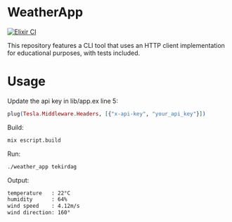 # WeatherApp

[![Elixir CI](https://github.com/ermanimer/weather_app/actions/workflows/elixir.yml/badge.svg?branch=main)](https://github.com/ermanimer/weather_app/actions/workflows/elixir.yml)

This repository features a CLI tool that uses an HTTP client implementation for educational purposes, with tests included.

# Usage

Update the api key in lib/app.ex line 5:

```elixir
plug(Tesla.Middleware.Headers, [{"x-api-key", "your_api_key"}])
```

Build:

```bash
mix escript.build
```

Run:

```bash
./weather_app tekirdag
```

Output:

```bash
temperature   : 22°C
humidity      : 64%
wind speed    : 4.12m/s
wind direction: 160°
```
